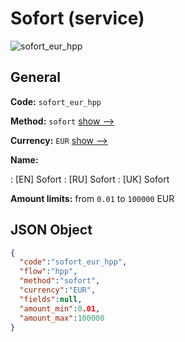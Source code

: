 
# Sofort (service) 
![sofort_eur_hpp](https://static.openfintech.io/payment_methods/sofort_eur_hpp/logo.svg?w=400&c=v0.59.26#w200)  

## General 
 
**Code:** `sofort_eur_hpp` 
 
**Method:** `sofort` 
 [show -->](/payment-methods/sofort/) 
 
**Currency:** `EUR` [show -->](/currencies/EUR/) 
 
**Name:** 
 
:	[EN] Sofort 
:	[RU] Sofort 
:	[UK] Sofort 
 
**Amount limits:** from `0.01` to `100000` EUR 

## JSON Object 

```json
{
  "code":"sofort_eur_hpp",
  "flow":"hpp",
  "method":"sofort",
  "currency":"EUR",
  "fields":null,
  "amount_min":0.01,
  "amount_max":100000
}
```  
